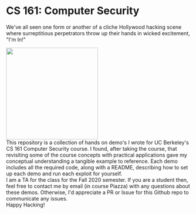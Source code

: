 # CS 161: Computer Security
We've all seen one form or another of a cliche Hollywood hacking scene where surreptitious perpetrators throw up their hands in wicked excitement, "I'm In!"

<img src="https://i.kym-cdn.com/entries/icons/facebook/000/031/991/cover3.jpg" width="250px"/>

<br>
This repository is a collection of hands on demo's I wrote for UC Berkeley's CS 161 Computer Security course. I found, after taking the course, that revisiting some of the course concepts with practical applications gave my conceptual understanding a tangible example to reference. Each demo includes all the required code, along with a README, describing how to set up each demo and run each exploit for yourself.

<br>
I am a TA for the class for the Fall 2020 semester. If you are a student then, feel free to contact me by email (in course Piazza) with any questions about these demos. Otherwise, I'd appreciate a PR or Issue for this Github repo to communicate any issues.

<br>
Happy Hacking!
